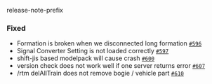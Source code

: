 release-note-prefix

### Fixed
- Formation is broken when we disconnected long formation [`#596`](https://github.com/anatawa12/sh-actions/pull/596)
- Signal Converter Setting is not loaded correctly [`#597`](https://github.com/anatawa12/sh-actions/pull/597)
- shift-jis based modelpack will cause crash [`#600`](https://github.com/anatawa12/sh-actions/pull/600)
- version check does not work well if one server returns error [`#607`](https://github.com/anatawa12/sh-actions/pull/607)
- /rtm delAllTrain does not remove bogie / vehicle part [`#610`](https://github.com/anatawa12/sh-actions/pull/610)
